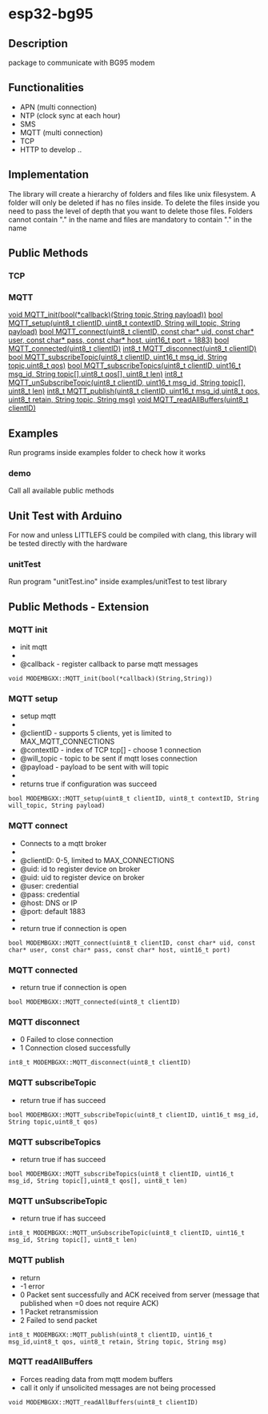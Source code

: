 # esp32-bg95

## Description
package to communicate with BG95 modem

## Functionalities

- APN (multi connection)
- NTP (clock sync at each hour)
- SMS
- MQTT (multi connection)
- TCP
- HTTP to develop ..

## Implementation
The library will create a hierarchy of folders and files like unix filesystem.
A folder will only be deleted if has no files inside. To delete the files inside you need to
pass the level of depth that you want to delete those files.
Folders cannot contain "." in the name and files are mandatory to contain "." in the name

## Public Methods

### TCP

### MQTT

[void MQTT_init(bool(*callback)(String topic,String payload))](#MQTT-init)
[bool MQTT_setup(uint8_t clientID, uint8_t contextID, String will_topic, String payload)](#MQTT-setup)
[bool MQTT_connect(uint8_t clientID, const char* uid, const char* user, const char* pass, const char* host, uint16_t port = 1883)](#MQTT-connect)
[bool MQTT_connected(uint8_t clientID)](#MQTT-connected)
[int8_t MQTT_disconnect(uint8_t clientID)](#MQTT-disconnect)
[bool MQTT_subscribeTopic(uint8_t clientID, uint16_t msg_id, String topic,uint8_t qos)](#MQTT-subscribeTopic)
[bool MQTT_subscribeTopics(uint8_t clientID, uint16_t msg_id, String topic[],uint8_t qos[], uint8_t len)](#MQTT-subscribeTopics)
[int8_t MQTT_unSubscribeTopic(uint8_t clientID, uint16_t msg_id, String topic[], uint8_t len)](#MQTT-unSubscribeTopic)
[int8_t MQTT_publish(uint8_t clientID, uint16_t msg_id,uint8_t qos, uint8_t retain, String topic, String msg)](#MQTT-publish)
[void MQTT_readAllBuffers(uint8_t clientID)](#MQTT-readAllBuffers)


## Examples
  Run programs inside examples folder to check how it works
### demo
  Call all available public methods

## Unit Test with Arduino
  For now and unless LITTLEFS could be compiled with clang, this library will be tested directly with the hardware
### unitTest
  Run program "unitTest.ino" inside examples/unitTest to test library

## Public Methods - Extension

### MQTT init
* init mqtt
*
* @callback - register callback to parse mqtt messages
```
void MODEMBGXX::MQTT_init(bool(*callback)(String,String))
```

### MQTT setup
* setup mqtt
*
* @clientID - supports 5 clients, yet is limited to MAX_MQTT_CONNECTIONS
* @contextID - index of TCP tcp[] - choose 1 connection
* @will_topic - topic to be sent if mqtt loses connection
* @payload - payload to be sent with will topic
*
* returns true if configuration was succeed
```
bool MODEMBGXX::MQTT_setup(uint8_t clientID, uint8_t contextID, String will_topic, String payload)
```

### MQTT connect
* Connects to a mqtt broker
*
* @clientID: 0-5, limited to MAX_CONNECTIONS
* @uid: id to register device on broker
* @uid: uid to register device on broker
* @user: credential
* @pass: credential
* @host: DNS or IP
* @port: default 1883
*
* return true if connection is open
```
bool MODEMBGXX::MQTT_connect(uint8_t clientID, const char* uid, const char* user, const char* pass, const char* host, uint16_t port)
```

### MQTT connected
* return true if connection is open
```
bool MODEMBGXX::MQTT_connected(uint8_t clientID)
```

### MQTT disconnect
* 0 Failed to close connection
*	1 Connection closed successfully
```
int8_t MODEMBGXX::MQTT_disconnect(uint8_t clientID)
```

### MQTT subscribeTopic
* return true if has succeed
```
bool MODEMBGXX::MQTT_subscribeTopic(uint8_t clientID, uint16_t msg_id, String topic,uint8_t qos)
```

### MQTT subscribeTopics
* return true if has succeed
```
bool MODEMBGXX::MQTT_subscribeTopics(uint8_t clientID, uint16_t msg_id, String topic[],uint8_t qos[], uint8_t len)
```

### MQTT unSubscribeTopic
* return true if has succeed
```
int8_t MODEMBGXX::MQTT_unSubscribeTopic(uint8_t clientID, uint16_t msg_id, String topic[], uint8_t len)
```

### MQTT publish
*	return
*	-1 error
*	0 Packet sent successfully and ACK received from server (message that published when <qos>=0 does not require ACK)
*	1 Packet retransmission
*	2 Failed to send packet
```
int8_t MODEMBGXX::MQTT_publish(uint8_t clientID, uint16_t msg_id,uint8_t qos, uint8_t retain, String topic, String msg)
```

### MQTT readAllBuffers
* Forces reading data from mqtt modem buffers
* call it only if unsolicited messages are not being processed
```
void MODEMBGXX::MQTT_readAllBuffers(uint8_t clientID)
```
